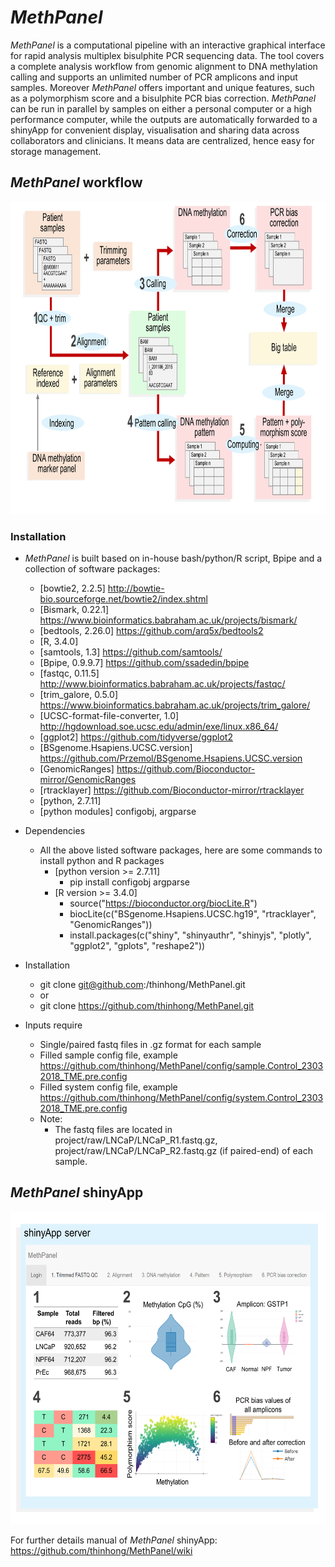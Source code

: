 # *MethPanel*

*MethPanel* is a computational pipeline with an interactive graphical interface for rapid analysis multiplex bisulphite PCR sequencing data. The tool covers a complete analysis workflow from genomic alignment to DNA methylation calling and supports an unlimited number of PCR amplicons and input samples. Moreover *MethPanel* offers important and unique features, such as a polymorphism score and a bisulphite PCR bias correction. *MethPanel* can be run in parallel by samples on either a personal computer or a high performance computer, while the outputs are automatically forwarded to a shinyApp for convenient display, visualisation and sharing data across collaborators and clinicians. It means data are centralized, hence easy for storage management.

## *MethPanel* workflow
<img src="figures/Slide1.PNG" height="500">

### Installation
* *MethPanel* is built based on in-house bash/python/R script, Bpipe and a collection of software packages:
  * [bowtie2, 2.2.5]                   http://bowtie-bio.sourceforge.net/bowtie2/index.shtml
  * [Bismark, 0.22.1]                  https://www.bioinformatics.babraham.ac.uk/projects/bismark/
  * [bedtools, 2.26.0]                 https://github.com/arq5x/bedtools2
  * [R, 3.4.0]
  * [samtools, 1.3]                    https://github.com/samtools/
  * [Bpipe, 0.9.9.7]                   https://github.com/ssadedin/bpipe
  * [fastqc, 0.11.5]                   http://www.bioinformatics.babraham.ac.uk/projects/fastqc/
  * [trim_galore, 0.5.0]                 https://www.bioinformatics.babraham.ac.uk/projects/trim_galore/
  * [UCSC-format-file-converter, 1.0]  http://hgdownload.soe.ucsc.edu/admin/exe/linux.x86_64/
  * [ggplot2]                          https://github.com/tidyverse/ggplot2
  * [BSgenome.Hsapiens.UCSC.version]   https://github.com/Przemol/BSgenome.Hsapiens.UCSC.version
  * [GenomicRanges]                    https://github.com/Bioconductor-mirror/GenomicRanges
  * [rtracklayer]                      https://github.com/Bioconductor-mirror/rtracklayer
  * [python, 2.7.11]
  * [python modules] configobj, argparse
  
* Dependencies
  * All the above listed software packages, here are some commands to install python and R packages
    * [python version >= 2.7.11] 
      * pip install configobj argparse
    * [R version >= 3.4.0] 
      * source("https://bioconductor.org/biocLite.R")
      * biocLite(c("BSgenome.Hsapiens.UCSC.hg19", "rtracklayer", "GenomicRanges")) 
      * install.packages(c("shiny", "shinyauthr", "shinyjs", "plotly", "ggplot2", "gplots", "reshape2"))

* Installation
  * git clone git@github.com:/thinhong/MethPanel.git
  * or
  * git clone https://github.com/thinhong/MethPanel.git
  
* Inputs require 
  * Single/paired fastq files in .gz format for each sample
  * Filled sample config file, example https://github.com/thinhong/MethPanel/config/sample.Control_23032018_TME.pre.config
  * Filled system config file, example https://github.com/thinhong/MethPanel/config/system.Control_23032018_TME.pre.config
  * Note: 
       * The fastq files are located in project/raw/LNCaP/LNCaP_R1.fastq.gz,                                        project/raw/LNCaP/LNCaP_R2.fastq.gz (if paired-end) of each sample.

## *MethPanel* shinyApp
<img src="figures/Slide2.PNG" height="500">

For further details manual of *MethPanel* shinyApp: https://github.com/thinhong/MethPanel/wiki
